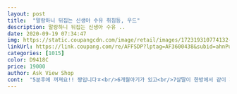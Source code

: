 ```yaml
---
layout: post 
title:  "말랑하니 뒤집는 신생아 수유 취침등, 우드" 
description: 말랑하니 뒤집는 신생아 수유 ..
date: 2020-09-19 07:34:47 
img: https://static.coupangcdn.com/image/retail/images/172319310774132-e05a78ef-2dc2-46be-8e4f-e98a58442e06.jpg 
linkUrl: https://link.coupang.com/re/AFFSDP?lptag=AF3600438&subid=ahnPublicAsk&pageKey=1258923534&itemId=2259848208&vendorItemId=70257133815&traceid=V0-113-95b0fddbe83a170a 
categories: [1015] 
color: D9418C 
price: 19000 
author: Ask View Shop 
cont:  "5분후에 꺼져요!! 짱입니다ㅎ<br/>6개월아기가 있고<br/>7살딸이 한방에서 같이 자는데<br/>가격.<br/>  저렴한것도 선택이유중 하나<br/>거꾸로 뒤집으면 불이 자동으로 꺼지구요<br/>결과는 만족입니다ㅎ<br/>귀여워요 커도 너무 밝으니 싫거든요ㅠ<br/>그게 타이머라 예를들어 5를 하늘쪽으로 해놓고자면<br/>그래서 항상 수면등을 켜두고 자는데 원래쓰고있던건<br/>디자인 군더더기 없는 큐브모양에 우드무늬까지 제침대에 잘어울리네요<br/>디자인이 마음에 들어 선택했습니다<br/>딸이 겁이많아서 불을 못끄게해요ㅠ<br/>무선이고 충전식이여서 아주가끔 충전할따 빼고는 깔끔해집니다<br/>밝기는 2단계까지있습니다<br/>배송은 로켓와우 사용해서 새벽 두 시 넘어서 주문했는데 아마도 오후 두 시 전에 왔어요 정말 빨라서 당황스러울 정도였어요,,, 덕분에 당일 밤에도 잘 사용했습니다 밝기는 사진보다 좀 더 누렇다고 해야 하나 분위기도 짱입니다 요즘 밤이나 새벽에 잠을 잘 못 자는데 이건 시간에 따라서 눕히면 그대로 꺼지더라고요 그래서 항상 30분으로 놓고 잡니다 너무 좋아요 끝까지 켜면 밝은 것 같아서 50%로 사용 중인데 만족이에요 밤 열두 시에 켜서 새벽 여섯 시까지도 켜봤는데 배터리 오래 갑니당 6일에 구매했는데 아직 문제는 없어서 좋아요 오랫동안 사용하고 싶은 제품이에요<br/>본인 방 본인침대서 안주무시는<br/>사진엔 스탠드만 밝게나오는데 실제론 방에 주황색등빛이 은은하게 비춰줍니다<br/>성능  크기가 작지만 자기전에 어두운 방에서 한줄기 빛이네요 ㅎㅎ.<br/><br/>수면등 돌릴때마다 달그락소리나는데<br/>안방 수면등으로 구입했습니다<br/>앞으로 잘 사용할것같아요^^<br/>옆쪽으로 4면에 5,15,30,60분이 써있는데<br/>우선 사이즈가 손에 쏙 들어오는 미니사이즈네요<br/>일반 스탠드 처럼 책을읽거나 할정도의 밝기는 아니지만<br/>자기전에 누워서 잠깐 핸드폰을 하거나 물을 마실때 충전기선을 찾을때 이제 손을 허우적댈필요 없어졌네요 ㅎㅎㅎ<br/>자동으로 꺼지니 세상좋아요ㅜ<br/>작은방에 자기전에 켜놓을수 있는 무드등을 찾다가<br/>작은방에서 무드등으로 쓰기엔 충분합니다<br/>저는 대만족입니다<br/>전 아주 만족합니다 크게 비싸지도않구요<br/>전 항상 큰애자면 새벽에 몰래껐는데<br/>좀 불편해서 쿠팡을 뒤져뒤져 초이스한 제품입니다ㅎ<br/>충전식이고 아래부분에 온오프스위치가있어요<br/>침대 등받이에 올려놓을수 있을거같아 보자마자 주문했습니다<br/>크게 거슬리지않아요 계속 소리나는게 아니니까요ㅎ<br/>타이머까지 있어서 아주좋습니다<br/>협탁에 스탠드등을 놓자니 크기가 작아도 자리를 차지할거같아서<br/>" 
---
```


